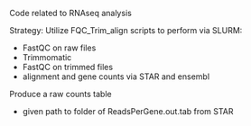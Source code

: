 Code related to RNAseq analysis

Strategy:
Utilize FQC_Trim_align scripts to perform via SLURM:
  - FastQC on raw files
  - Trimmomatic
  - FastQC on trimmed files
  - alignment and gene counts via STAR and ensembl

Produce a raw counts table
  - given path to folder of ReadsPerGene.out.tab from STAR
  